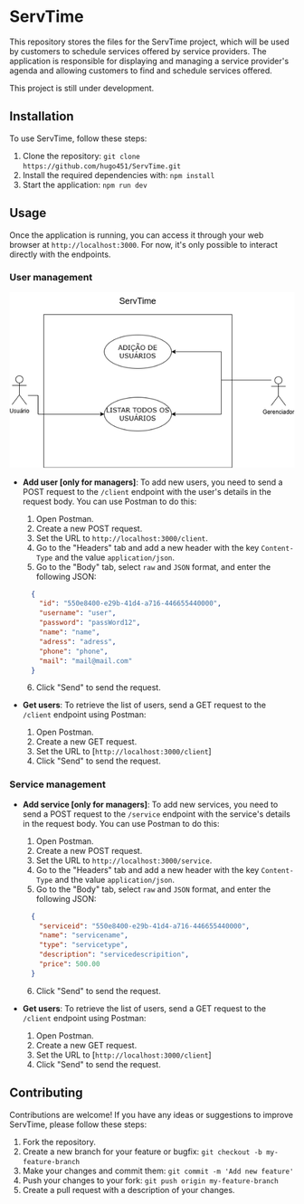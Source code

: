 # ServTime

This repository stores the files for the ServTime project, which will be used by customers to schedule services offered by service providers. The application is responsible for displaying and managing a service provider's agenda and allowing customers to find and schedule services offered.

This project is still under development.

## Installation
To use ServTime, follow these steps:

1. Clone the repository: `git clone https://github.com/hugo451/ServTime.git`
2. Install the required dependencies with: `npm install`
3. Start the application: `npm run dev`

## Usage

Once the application is running, you can access it through your web browser at `http://localhost:3000`. For now, it's only possible to interact directly with the endpoints.

### User management

<!-- imagem com o diagrama de casos de uso - a traduzir -->
![Diagrama de Casos de Uso](./Diagramas/DiagramasCasosDeUso/user-management.png)


- **Add user [only for managers]**: To add new users, you need to send a POST request to the `/client` endpoint with the user's details in the request body. You can use Postman to do this:

  1. Open Postman.
  2. Create a new POST request.
  3. Set the URL to `http://localhost:3000/client`.
  4. Go to the "Headers" tab and add a new header with the key `Content-Type` and the value `application/json`.
  5. Go to the "Body" tab, select `raw` and `JSON` format, and enter the following JSON:
    ```json
      {
        "id": "550e8400-e29b-41d4-a716-446655440000",
        "username": "user",
        "password": "passWord12",
        "name": "name",
        "adress": "adress",
        "phone": "phone",
        "mail": "mail@mail.com"
      }
    ```
  6. Click "Send" to send the request.

- **Get users**: To retrieve the list of users, send a GET request to the `/client` endpoint using Postman:

  1. Open Postman.
  2. Create a new GET request.
  3. Set the URL to [`http://localhost:3000/client`]
  4. Click "Send" to send the request.

### Service management
- **Add service [only for managers]**: To add new services, you need to send a POST request to the `/service` endpoint with the service's details in the request body. You can use Postman to do this:

  1. Open Postman.
  2. Create a new POST request.
  3. Set the URL to `http://localhost:3000/service`.
  4. Go to the "Headers" tab and add a new header with the key `Content-Type` and the value `application/json`.
  5. Go to the "Body" tab, select `raw` and `JSON` format, and enter the following JSON:
    ```json
      {
        "serviceid": "550e8400-e29b-41d4-a716-446655440000",
        "name": "servicename",
        "type": "servicetype",
        "description": "servicedescripition",
        "price": 500.00
      }
    ```
  6. Click "Send" to send the request.

- **Get users**: To retrieve the list of users, send a GET request to the `/client` endpoint using Postman:

  1. Open Postman.
  2. Create a new GET request.
  3. Set the URL to [`http://localhost:3000/client`]
  4. Click "Send" to send the request.


## Contributing

Contributions are welcome! If you have any ideas or suggestions to improve ServTime, please follow these steps:

1. Fork the repository.
2. Create a new branch for your feature or bugfix: `git checkout -b my-feature-branch`
3. Make your changes and commit them: `git commit -m 'Add new feature'`
4. Push your changes to your fork: `git push origin my-feature-branch`
5. Create a pull request with a description of your changes.

